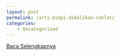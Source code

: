 ```yaml
---
layout: post
permalink: /arti-mimpi-dibelikan-coklat/
categories:
    - Uncategorized
---
```


[Baca Selengkapnya](/01)